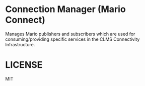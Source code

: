 Connection Manager (Mario Connect)
========

Manages Mario publishers and subscribers which are used for consuming/providing specific services in the CLMS Connectivity Infrastructure.

# LICENSE
MIT
